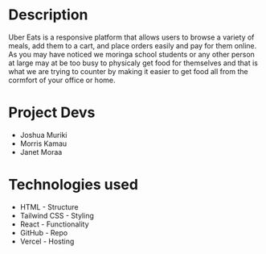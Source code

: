 # Description
Uber Eats is a responsive platform that allows users to browse a variety of meals, add them to a cart, and place orders easily and pay for them online. As you may have noticed we moringa school students or any other person at large may at be too busy to physicaly get food for themselves and that is what we are trying to counter by making it easier to get food all from the cormfort of your office or home.

# Project Devs
- Joshua Muriki
- Morris Kamau
- Janet Moraa

# Technologies used
- HTML - Structure
- Tailwind CSS - Styling
- React - Functionality
- GitHub - Repo
- Vercel - Hosting

